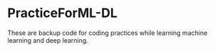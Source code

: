# PracticeForML-DL
These are backup code for coding practices while learning machine learning and deep learning.

